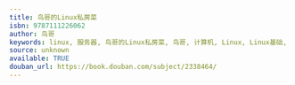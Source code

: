```yaml
---
title: 鸟哥的Linux私房菜
isbn: 9787111226062
author: 鸟哥
keywords: linux, 服务器, 鸟哥的Linux私房菜, 鸟哥, 计算机, Linux, Linux基础, Server
source: unknown
available: TRUE
douban_url: https://book.douban.com/subject/2338464/
---
```

